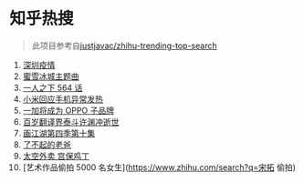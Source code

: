 # 知乎热搜

> 此项目参考自[justjavac/zhihu-trending-top-search](https://github.com/justjavac/zhihu-trending-top-search/blob/main/utils.ts)

<!-- BEGIN -->
  <!-- 最后更新时间:Fri Jun 18 2021 17:26:34 GMT+0000 (Coordinated Universal Time) -->
  1. [深圳疫情](https://www.zhihu.com/search?q=深圳疫情)
1. [蜜雪冰城主题曲](https://www.zhihu.com/search?q=蜜雪冰城)
1. [一人之下 564 话](https://www.zhihu.com/search?q=一人之下)
1. [小米回应手机异常发热](https://www.zhihu.com/search?q=小米)
1. [一加将成为 OPPO 子品牌](https://www.zhihu.com/search?q=一加)
1. [百岁翻译界泰斗许渊冲逝世](https://www.zhihu.com/search?q=许渊冲)
1. [画江湖第四季第十集](https://www.zhihu.com/search?q=画江湖之不良人第四季)
1. [了不起的老爸](https://www.zhihu.com/search?q=了不起的老爸)
1. [太空外卖 宫保鸡丁](https://www.zhihu.com/search?q=太空外卖)
1. [艺术作品偷拍 5000 名女生](https://www.zhihu.com/search?q=宋拓 偷拍)
  <!-- END -->